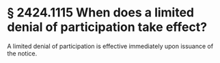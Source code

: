 # § 2424.1115   When does a limited denial of participation take effect?

A limited denial of participation is effective immediately upon issuance of the notice. 




